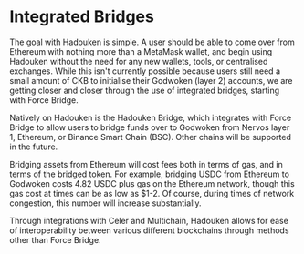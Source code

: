 # Integrated Bridges

The goal with Hadouken is simple. A user should be able to come over from Ethereum with nothing more than a MetaMask wallet, and begin using Hadouken without the need for any new wallets, tools, or centralised exchanges. While this isn't currently possible because users still need a small amount of CKB to initialise their Godwoken (layer 2) accounts, we are getting closer and closer through the use of integrated bridges, starting with Force Bridge.

Natively on Hadouken is the Hadouken Bridge, which integrates with Force Bridge to allow users to bridge funds over to Godwoken from Nervos layer 1, Ethereum, or Binance Smart Chain (BSC). Other chains will be supported in the future.

Bridging assets from Ethereum will cost fees both in terms of gas, and in terms of the bridged token. For example, bridging USDC from Ethereum to Godwoken costs 4.82 USDC plus gas on the Ethereum network, though this gas cost at times can be as low as $1-2. Of course, during times of network congestion, this number will increase substantially.

Through integrations with Celer and Multichain, Hadouken allows for ease of interoperability between various different blockchains through methods other than Force Bridge.
